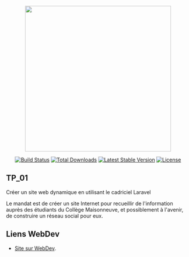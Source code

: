 <p align="center"><a href="https://laravel.com" target="_blank"><img src="https://raw.githubusercontent.com/laravel/art/master/logo-lockup/5%20SVG/2%20CMYK/1%20Full%20Color/laravel-logolockup-cmyk-red.svg" width="400"></a></p>

<p align="center">
<a href="https://travis-ci.org/laravel/framework"><img src="https://travis-ci.org/laravel/framework.svg" alt="Build Status"></a>
<a href="https://packagist.org/packages/laravel/framework"><img src="https://img.shields.io/packagist/dt/laravel/framework" alt="Total Downloads"></a>
<a href="https://packagist.org/packages/laravel/framework"><img src="https://img.shields.io/packagist/v/laravel/framework" alt="Latest Stable Version"></a>
<a href="https://packagist.org/packages/laravel/framework"><img src="https://img.shields.io/packagist/l/laravel/framework" alt="License"></a>
</p>

## TP_01

Créer un site web dynamique en utilisant le cadriciel Laravel

Le mandat est de créer un site Internet pour recueillir de l'information auprès des
étudiants du Collège Maisonneuve, et possiblement à l'avenir, de construire un réseau
social pour eux.



## Liens WebDev

- [Site sur WebDev](https://e2296101.webdev.cmaisonneuve.qc.ca/CADRICIEL/TP_01/).


